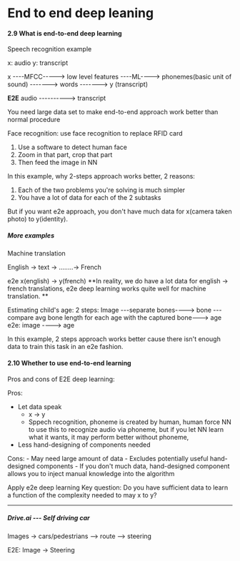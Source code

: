 # End to end deep leaning 

#### 2.9 What is end-to-end deep learning 
Speech recognition example

x: audio 
y: transcript

x ----MFCC-----> low level features ----ML----> phonemes(basic unit of sound) -------> words -------> y (transcript)

**E2E** 
audio ----------> transcript

You need large data set to make end-to-end approach work better than normal procedure

Face recognition:
use face recognition to replace RFID card 

1. Use a software to detect human face 
2. Zoom in that part, crop that part 
3. Then feed the image in NN

In this example, why 2-steps approach works better, 2 reasons:
1. Each of the two problems you're solving is much simpler
2. You have a lot of data for each of the 2 subtasks

But if you want e2e approach, you don't have much data for x(camera taken photo) to y(identity).

##### More examples
Machine translation 

English -> text -> ........-> French 

e2e
x(english) -> y(french)
**In reality, we do have a lot data for english -> french translations, e2e deep learning works quite well for machine translation. **


Estimating child's age:
2 steps: Image ---separate bones----> bone ---compare avg bone length for each age with the captured bone---> age 
e2e: image ----> age 

In this example, 2 steps approach works better cause there isn't enough data to train this task in an e2e fashion. 


#### 2.10 Whether to use end-to-end learning
Pros and cons of E2E deep learning:

Pros:
- Let data speak  
    - x -> y
    - Sppech recognition, phoneme is created by human, human force NN to use this to recognize audio via phoneme, but if you let NN learn what it wants, it may perform better without phoneme, 
- Less hand-designing of components needed

Cons:
    - May need large amount of data 
    - Excludes potentially useful hand-designed components 
        - If you don't much data, hand-designed component allows you to inject manual knowledge into the algorithm
        
        
Apply e2e deep learning
Key question: Do you have sufficient data to learn a function of the complexity needed to may x to y?
    
---
##### Drive.ai --- Self driving car

Images -> cars/pedestrians --> route --> steering 

E2E: Image -> Steering 












